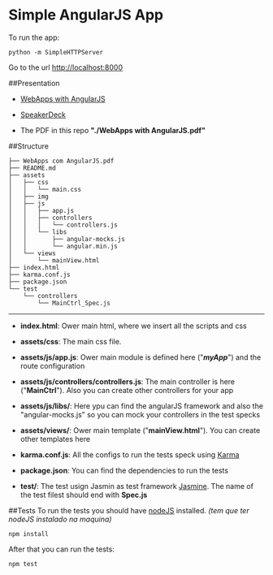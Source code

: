 Simple AngularJS App
==================
To run the app:

```
python -m SimpleHTTPServer
```
Go to the url [http://localhost:8000](http://localhost:8000)

##Presentation
- [WebApps with AngularJS](http://vitorleal.github.io/angularjs-talk/)

- [SpeakerDeck](https://speakerdeck.com/vitorleal/webapps-with-angularjs)

- The PDF in this repo **"./WebApps with AngularJS.pdf"**



##Structure
```
├── WebApps com AngularJS.pdf
├── README.md
├── assets
│   ├── css
│   │   └── main.css
│   ├── img
│   ├── js
│   │   ├── app.js
│   │   ├── controllers
│   │   │   └── controllers.js
│   │   └── libs
│   │       ├── angular-mocks.js
│   │       └── angular.min.js
│   └── views
│       └── mainView.html
├── index.html
├── karma.conf.js
├── package.json
└── test
    └── controllers
        └── MainCtrl_Spec.js
```
***

- **index.html**: Ower main html, where we insert all the scripts and css

- **assets/css**: The main css file.

- **assets/js/app.js**: Ower main module is defined here ("***myApp***") and the route configuration

- **assets/js/controllers/controllers.js**: The main controller is here ("**MainCtrl**"). Also you can create other controllers for your app

- **assets/js/libs/**: Here ypu can find the angularJS framework and also the "angular-mocks.js" so you can mock your controllers in the test specks

- **assets/views/**: Ower main template ("**mainView.html**"). You can create other templates here 

- **karma.conf.js**: All the configs to run the tests speck using [Karma](http://karma-runner.github.io/)

- **package.json**: You can find the dependencies to run the tests

- **test/**: The test usign Jasmin as test framework [Jasmine](http://pivotal.github.io/jasmine/). The name of the test filest should end with **Spec.js**

##Tests
To run the tests you should have [nodeJS](http://nodejs.org/) installed. *(tem que ter nodeJS instalado na maquina)*

```
npm install
```

After that you can run the tests:

```
npm test
```











